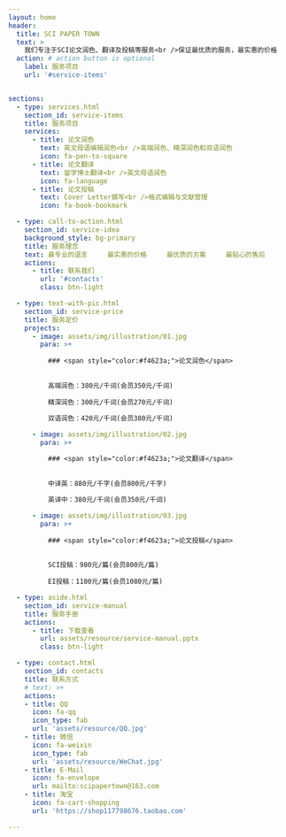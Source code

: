 ```yaml
---
layout: home
header:
  title: SCI PAPER TOWN
  text: >
    我们专注于SCI论文润色、翻译及投稿等服务<br />保证最优质的服务，最实惠的价格
  action: # action button is optional
    label: 服务项目
    url: '#service-items'


sections:
  - type: services.html
    section_id: service-items
    title: 服务项目
    services:
      - title: 论文润色
        text: 英文母语编辑润色<br />高端润色、精深润色和双语润色
        icon: fa-pen-to-square
      - title: 论文翻译
        text: 留学博士翻译<br />英文母语润色
        icon: fa-language
      - title: 论文投稿
        text: Cover Letter撰写<br />格式编辑与文献管理
        icon: fa-book-bookmark

  - type: call-to-action.html
    section_id: service-idea
    background_style: bg-primary
    title: 服务理念
    text: 最专业的语言　　　最实惠的价格　　　最优质的方案　　　最贴心的售后
    actions:
      - title: 联系我们
        url: '#contacts'
        class: btn-light

  - type: text-with-pic.html
    section_id: service-price
    title: 服务定价
    projects:
      - image: assets/img/illustration/01.jpg
        para: >+
          
          ### <span style="color:#f4623a;">论文润色</span>
          
        
          高端润色：380元/千词(会员350元/千词)
        
          精深润色：300元/千词(会员270元/千词)
          
          双语润色：420元/千词(会员380元/千词)

      - image: assets/img/illustration/02.jpg
        para: >+

          ### <span style="color:#f4623a;">论文翻译</span>
          
        
          中译英：880元/千字(会员800元/千字)
        
          英译中：380元/千词(会员350元/千词)

      - image: assets/img/illustration/03.jpg
        para: >+
          
          ### <span style="color:#f4623a;">论文投稿</span>
          
        
          SCI投稿：980元/篇(会员800元/篇)
        
          EI投稿：1180元/篇(会员1080元/篇)

  - type: aside.html
    section_id: service-manual
    title: 服务手册
    actions:
      - title: 下载查看
        url: assets/resource/service-manual.pptx
        class: btn-light

  - type: contact.html
    section_id: contacts
    title: 联系方式
    # text: >+
    actions:
    - title: QQ
      icon: fa-qq
      icon_type: fab
      url: 'assets/resource/QQ.jpg'
    - title: 微信
      icon: fa-weixin
      icon_type: fab
      url: 'assets/resource/WeChat.jpg'
    - title: E-Mail
      icon: fa-envelope
      url: mailto:scipapertown@163.com
    - title: 淘宝
      icon: fa-cart-shopping
      url: 'https://shop117798676.taobao.com'

---
```

